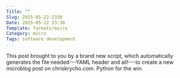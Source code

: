 ```yaml
---
Title: ""
Slug: 2015-05-22-2330
Date: 2015-05-22 23:30
Template: formats/micro
Category: micro
Tags: software development
...
```


This post brought to you by a brand new script, which automatically generates
the file needed---YAML header and all!---to create a new microblog post on
chriskrycho.com. Python for the win.
